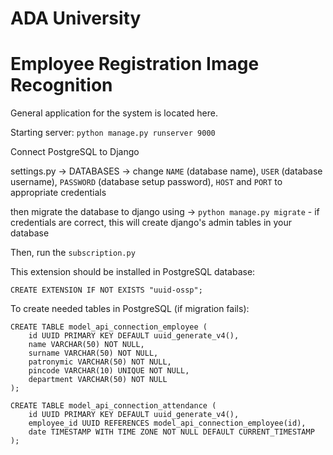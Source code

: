 # ADA University
# Employee Registration Image Recognition

General application for the system is located here.


Starting server:
```python manage.py runserver 9000```

Connect PostgreSQL to Django

settings.py -> DATABASES -> change ```NAME``` (database name), ```USER``` (database username), ```PASSWORD``` (database setup password), ```HOST``` and ```PORT``` to appropriate credentials

then migrate the database to django using -> ```python manage.py migrate``` - if credentials are correct, this will create django's admin tables in your database

Then, run the ```subscription.py``` 

This extension should be installed in PostgreSQL database:
```
CREATE EXTENSION IF NOT EXISTS "uuid-ossp"; 
``` 

To create needed tables in PostgreSQL (if migration fails):

``` 
CREATE TABLE model_api_connection_employee (
    id UUID PRIMARY KEY DEFAULT uuid_generate_v4(),
    name VARCHAR(50) NOT NULL,
    surname VARCHAR(50) NOT NULL,
    patronymic VARCHAR(50) NOT NULL,
    pincode VARCHAR(10) UNIQUE NOT NULL,
    department VARCHAR(50) NOT NULL
);
```
```
CREATE TABLE model_api_connection_attendance (
    id UUID PRIMARY KEY DEFAULT uuid_generate_v4(),
    employee_id UUID REFERENCES model_api_connection_employee(id),
    date TIMESTAMP WITH TIME ZONE NOT NULL DEFAULT CURRENT_TIMESTAMP
);
```
